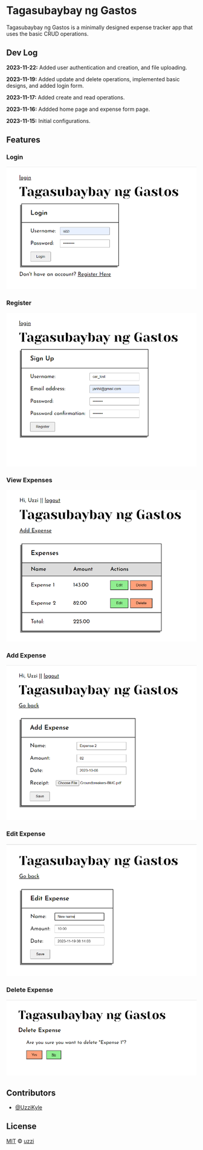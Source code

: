 # Tagasubaybay ng Gastos

Tagasubaybay ng Gastos is a minimally designed expense tracker app that uses the basic CRUD operations.

## Dev Log

**2023-11-22:** Added user authentication and creation, and file uploading.

**2023-11-19:** Added update and delete operations, implemented basic designs, and added login form.

**2023-11-17:** Added create and read operations.

**2023-11-16:** Addded home page and expense form page.

**2023-11-15:** Initial configurations.

## Features

### Login

![Login Page](assets/img/login.png)

### Register

![Registration Page](assets/img/register.png)

### View Expenses

![Home Page](assets/img/view-expense.png)

### Add Expense

![Add Expense Page](assets/img/add-expense.png)

### Edit Expense

![Edit Expense Page](assets/img/edit-expense.png)

### Delete Expense

![Delete Expense Page](assets/img/delete-expense.png)

## Contributors

- [@UzziKyle](https://github.com/UzziKyle)

## License

[MIT](LICENSE) © [uzzi](https://uzzikyle.github.io/)
